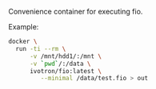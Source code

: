 Convenience container for executing fio.

Example:

```bash
docker \
  run -ti --rm \
      -v /mnt/hdd1/:/mnt \
      -v `pwd`/:/data \
      ivotron/fio:latest \
         --minimal /data/test.fio > out
```

